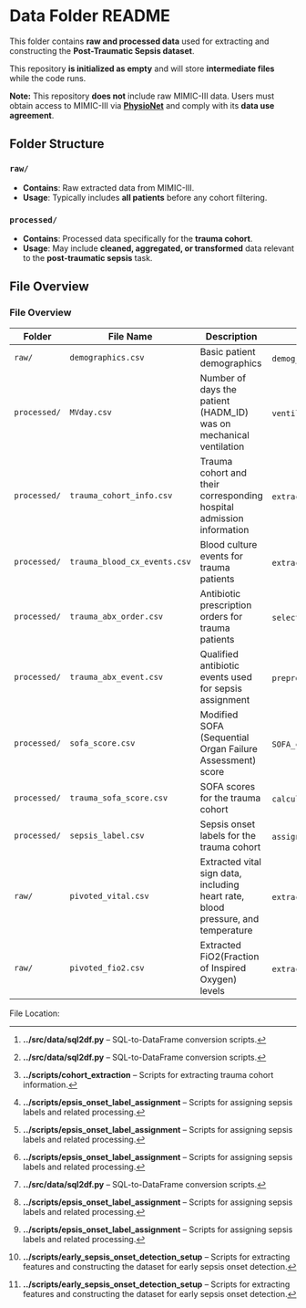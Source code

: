 # Data Folder README

This folder contains **raw and processed data** used for extracting and constructing the **Post-Traumatic Sepsis dataset**.

This repository **is initialized as empty** and will store **intermediate files** while the code runs.

**Note:** This repository **does not** include raw MIMIC-III data. Users must obtain access to MIMIC-III via **[PhysioNet](https://physionet.org/content/mimiciii/1.4/)** and comply with its **data use agreement**.



## Folder Structure

### `raw/`
- **Contains**: Raw extracted data from MIMIC-III.
- **Usage**: Typically includes **all patients** before any cohort filtering.

### `processed/`
- **Contains**: Processed data specifically for the **trauma cohort**.
- **Usage**: May include **cleaned, aggregated, or transformed** data relevant to the **post-traumatic sepsis** task.


## File Overview


### **File Overview**
| **Folder**    | **File Name**              | **Description** | **Source Code** |
|--------------|---------------------------|----------------|----------------|
| `raw/`      | `demographics.csv`         | Basic patient demographics | `demog_sql2df`[^1] |
| `processed/` | `MVday.csv`               | Number of days the patient (HADM_ID) was on mechanical ventilation | `ventilation_day_processed`[^1] |
| `processed/` | `trauma_cohort_info.csv`  | Trauma cohort and their corresponding hospital admission information | `extract_trauma_cohort_ids`[^2] |
| `processed/` | `trauma_blood_cx_events.csv` | Blood culture events for trauma patients | `extract_blood_cx_events`[^3] |
| `processed/` | `trauma_abx_order.csv`    | Antibiotic prescription orders for trauma patients | `select_relevant_abx_data`[^3] |
| `processed/` | `trauma_abx_event.csv`    | Qualified antibiotic events used for sepsis assignment | `preprocess_abx_data`[^3] |
| `processed/` | `sofa_score.csv`         | Modified SOFA (Sequential Organ Failure Assessment) score | `SOFA_calculate`[^1] |
| `processed/` | `trauma_sofa_score.csv`   | SOFA scores for the trauma cohort | `calculate_sofa_score`[^3] |
| `processed/` | `sepsis_label.csv`        | Sepsis onset labels for the trauma cohort | `assign_sepsis_labels`[^3] |
| `raw/` | `pivoted_vital.csv`          | Extracted vital sign data, including heart rate, blood pressure, and temperature | `extract_trauma_vitalsign`[^4] |
| `raw/` | `pivoted_fio2.csv`          | Extracted FiO2(Fraction of Inspired Oxygen) levels| `extract_trauma_vitalsign`[^4] |


File Location: 
[^1]: **../src/data/sql2df.py** – SQL-to-DataFrame conversion scripts.  
[^2]: **../scripts/cohort_extraction** – Scripts for extracting trauma cohort information. 
[^3]: **../scripts/epsis_onset_label_assignment** – Scripts for assigning sepsis labels and related processing.  
[^4]: **../scripts/early_sepsis_onset_detection_setup** – Scripts for extracting features and constructing the dataset for early sepsis onset detection.
